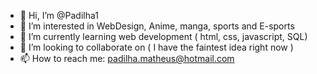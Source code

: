 - 👋 Hi, I’m @Padilha1
- 👀 I’m interested in WebDesign, Anime, manga, sports and E-sports 
- 🌱 I’m currently learning web development ( html, css, javascript, SQL)
- 💞️ I’m looking to collaborate on ( I have the faintest idea right now )
- 📫 How to reach me: padilha.matheus@hotmail.com 

<!---
Padilha1/Padilha1 is a ✨ special ✨ repository because its `README.md` (this file) appears on your GitHub profile.
You can click the Preview link to take a look at your changes.
--->

